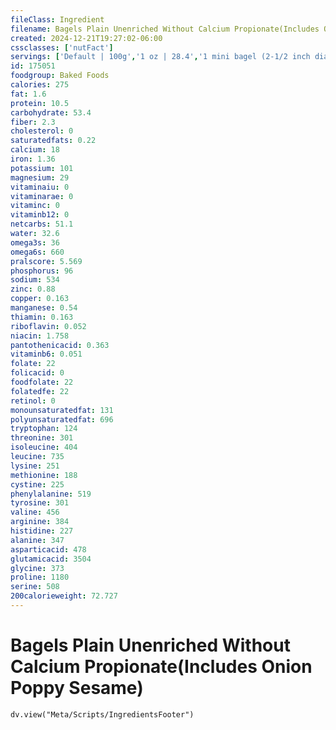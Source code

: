 ```yaml
---
fileClass: Ingredient
filename: Bagels Plain Unenriched Without Calcium Propionate(Includes Onion Poppy Sesame)
created: 2024-12-21T19:27:02-06:00
cssclasses: ['nutFact']
servings: ['Default | 100g','1 oz | 28.4','1 mini bagel (2-1/2 inch dia) | 26','1 small bagel (3 inch dia) | 69','1 medium bagel (3-1/2 inch to 4 inch dia) | 105','1 large bagel (4-1/2 inch dia) | 131']
id: 175051
foodgroup: Baked Foods
calories: 275
fat: 1.6
protein: 10.5
carbohydrate: 53.4
fiber: 2.3
cholesterol: 0
saturatedfats: 0.22
calcium: 18
iron: 1.36
potassium: 101
magnesium: 29
vitaminaiu: 0
vitaminarae: 0
vitaminc: 0
vitaminb12: 0
netcarbs: 51.1
water: 32.6
omega3s: 36
omega6s: 660
pralscore: 5.569
phosphorus: 96
sodium: 534
zinc: 0.88
copper: 0.163
manganese: 0.54
thiamin: 0.163
riboflavin: 0.052
niacin: 1.758
pantothenicacid: 0.363
vitaminb6: 0.051
folate: 22
folicacid: 0
foodfolate: 22
folatedfe: 22
retinol: 0
monounsaturatedfat: 131
polyunsaturatedfat: 696
tryptophan: 124
threonine: 301
isoleucine: 404
leucine: 735
lysine: 251
methionine: 188
cystine: 225
phenylalanine: 519
tyrosine: 301
valine: 456
arginine: 384
histidine: 227
alanine: 347
asparticacid: 478
glutamicacid: 3504
glycine: 373
proline: 1180
serine: 508
200calorieweight: 72.727
---
```


# Bagels Plain Unenriched Without Calcium Propionate(Includes Onion Poppy Sesame)

```dataviewjs
dv.view("Meta/Scripts/IngredientsFooter")
```